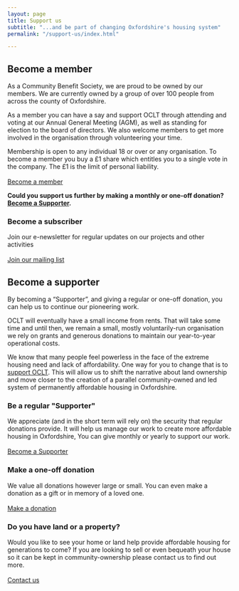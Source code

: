 ```yaml
---
layout: page
title: Support us
subtitle: "...and be part of changing Oxfordshire's housing system"
permalink: "/support-us/index.html"

---
```

## Become a member

As a Community Benefit Society, we are proud to be owned by our members. We are currently owned by a group of over 100 people from across the county of Oxfordshire.

As a member you can have a say and support OCLT through attending and voting at our Annual General Meeting (AGM), as well as standing for election to the board of directors. We also welcome members to get more involved in the organisation through volunteering your time.

Membership is open to any individual 18 or over or any organisation. To become a member you buy a £1 share which entitles you to a single vote in the company. The £1 is the limit of personal liability. <br> <br> <a class="button btn" href="https://app.donorfy.com/form/J7EEWBHW62/53NSK">Become a member</a>

**Could you support us further by making a monthly or one-off donation?** [**Become a Supporter**](https://app.donorfy.com/form/J7EEWBHW62/)**.**

### Become a subscriber

Join our e-newsletter for regular updates on our projects and other activities <br> <br> <a class="button btn" href="https://oclt.us7.list-manage.com/subscribe?u=705f7de83867afe997c4f8eba&id=03a63db2a8" target="_blank">Join our mailing list</a>

## Become a supporter

By becoming a “Supporter”, and giving a regular or one-off donation, you can help us to continue our pioneering work.

OCLT will eventually have a small income from rents. That will take some time and until then, we remain a small, mostly voluntarily-run organisation we rely on grants and generous donations to maintain our year-to-year operational costs.

We know that many people feel powerless in the face of the extreme housing need and lack of affordability. One way for you to change that is to [support OCLT](https://app.donorfy.com/form/J7EEWBHW62/Q58RQ). This will allow us to shift the narrative about land ownership and move closer to the creation of a parallel community-owned and led system of permanently affordable housing in Oxfordshire.

### Be a regular "Supporter"

We appreciate (and in the short term will rely on) the security that regular donations provide. It will help us manage our work to create more affordable housing in Oxfordshire, You can give monthly or yearly to support our work. <br><br><a class="button btn" href="https://app.donorfy.com/form/J7EEWBHW62/Q58RQ">Become a Supporter</a>

### Make a one-off donation

We value all donations however large or small. You can even make a donation as a gift or in memory of a loved one. <br><br><a class="button btn" href="https://app.donorfy.com/form/J7EEWBHW62/FDOB4">Make a donation</a>

### Do you have land or a property?

Would you like to see your home or land help provide affordable housing for generations to come? If you are looking to sell or even bequeath your house so it can be kept in community-ownership please contact us to find out more. <br><br><a class="button btn" href="https://www.oclt.org.uk/contact/">Contact us</a>